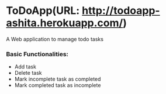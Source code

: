 # ToDoApp(URL: http://todoapp-ashita.herokuapp.com/)
A Web application to manage todo tasks
### Basic Functionalities:
- Add task
- Delete task
- Mark incomplete task as completed
- Mark completed task as incomplete
